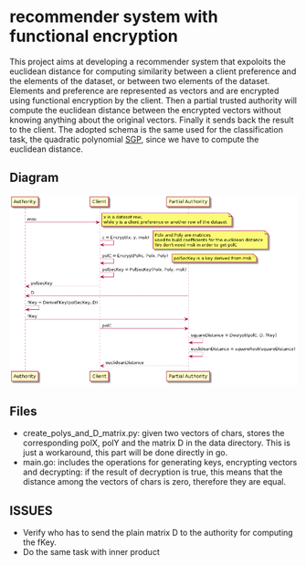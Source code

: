 # recommender system with functional encryption

This project aims at developing a recommender system that expoloits the euclidean distance for computing similarity between a client preference and the elements of the dataset, or between two elements of the dataset.
Elements and preference are represented as vectors and are encrypted using functional encryption by the client. Then a partial trusted authority will compute the euclidean distance between the encrypted vectors without knowing anything about the original vectors. Finally it sends back the result to the client.
The adopted schema is the same used for the classification task, the quadratic polynomial [SGP](https://eprint.iacr.org/2018/206.pdf), since we have to compute the euclidean distance.


## Diagram

![](./sequence.png) 

## Files
- create_polys_and_D_matrix.py: given two vectors of chars, stores the corresponding polX, polY and the matrix D in the data directory. This is just a workaround, this part will be done directly in go. 
- main.go: includes the operations for generating keys, encrypting vectors and decrypting: if the result of decryption is true, this means that the distance among the vectors of chars is zero, therefore they are equal.   

## ISSUES
- Verify who has to send the plain matrix D to the authority for computing the fKey.
- Do the same task with inner product    


